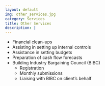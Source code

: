 ```yaml
---
layout: default
img: other_services.jpg
category: Services
title: Other Services
description: |
---
```

<ul>
    <li>Financial clean-ups</li>
    <li>Assisting in setting up internal controls</li>
    <li>Assistance in setting budgets </li>
    <li>Preparation of cash flow forecasts</li>
    <li>
        Building Industry Bargaining Council (BIBC)
        <ul>
            <li>Registration</li>
            <li>Monthly submissions</li>
            <li>Liaising with BIBC on client’s behalf</li>
        </ul>
    </li>
</ul>
